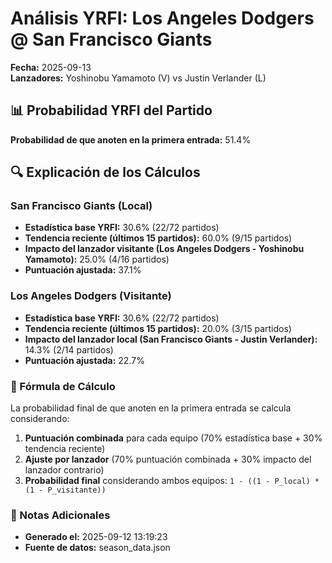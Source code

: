 # Análisis YRFI: Los Angeles Dodgers @ San Francisco Giants

**Fecha:** 2025-09-13  
**Lanzadores:** Yoshinobu Yamamoto (V) vs Justin Verlander (L)

## 📊 Probabilidad YRFI del Partido

**Probabilidad de que anoten en la primera entrada:** 51.4%

## 🔍 Explicación de los Cálculos

### San Francisco Giants (Local)
- **Estadística base YRFI:** 30.6% (22/72 partidos)
- **Tendencia reciente (últimos 15 partidos):** 60.0% (9/15 partidos)
- **Impacto del lanzador visitante (Los Angeles Dodgers - Yoshinobu Yamamoto):** 25.0% (4/16 partidos)
- **Puntuación ajustada:** 37.1%

### Los Angeles Dodgers (Visitante)
- **Estadística base YRFI:** 30.6% (22/72 partidos)
- **Tendencia reciente (últimos 15 partidos):** 20.0% (3/15 partidos)
- **Impacto del lanzador local (San Francisco Giants - Justin Verlander):** 14.3% (2/14 partidos)
- **Puntuación ajustada:** 22.7%

### 📝 Fórmula de Cálculo

La probabilidad final de que anoten en la primera entrada se calcula considerando:
1. **Puntuación combinada** para cada equipo (70% estadística base + 30% tendencia reciente)
2. **Ajuste por lanzador** (70% puntuación combinada + 30% impacto del lanzador contrario)
3. **Probabilidad final** considerando ambos equipos: `1 - ((1 - P_local) * (1 - P_visitante))`

### 📌 Notas Adicionales

- **Generado el:** 2025-09-12 13:19:23
- **Fuente de datos:** season_data.json

